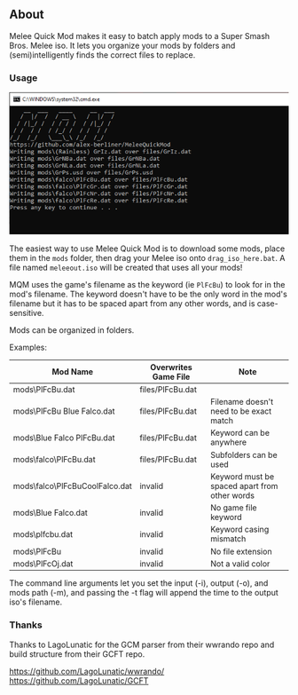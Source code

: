 ## About

Melee Quick Mod makes it easy to batch apply mods to a Super Smash Bros. Melee iso. It lets you organize your mods by folders and (semi)intelligently finds the correct files to replace.

### Usage

![MQM preview](assets/preview.png?raw=true "MQM preview")

The easiest way to use Melee Quick Mod is to download some mods, place them in the `mods` folder, then drag your Melee iso onto `drag_iso_here.bat`. A file named `meleeout.iso` will be created that uses all your mods!

MQM uses the game's filename as the keyword (ie `PlFcBu`) to look for in the mod's filename. The keyword doesn't have to be the only word in the mod's filename but it has to be spaced apart from any other words, and is case-sensitive.

Mods can be organized in folders.

Examples:

| Mod Name  | Overwrites Game File | Note |
| ------------- | ------------- | ------------- |
| mods\PlFcBu.dat  | files/PlFcBu.dat  |  |
| mods\PlFcBu Blue Falco.dat  | files/PlFcBu.dat  | Filename doesn't need to be exact match |
| mods\Blue Falco PlFcBu.dat  | files/PlFcBu.dat  | Keyword can be anywhere |
| mods\falco\PlFcBu.dat  | files/PlFcBu.dat  | Subfolders can be used |
| mods\falco\PlFcBuCoolFalco.dat  | invalid  | Keyword must be spaced apart from other words |
| mods\Blue Falco.dat   | invalid  | No game file keyword |
| mods\plfcbu.dat  | invalid  | Keyword casing mismatch |
| mods\PlFcBu  | invalid  | No file extension |
| mods\PlFcOj.dat  | invalid  | Not a valid color |

The command line arguments let you set the input (-i), output (-o), and mods path (-m), and passing the -t flag will append the time to the output iso's filename.

### Thanks

Thanks to LagoLunatic for the GCM parser from their wwrando repo and build structure from their GCFT repo.

https://github.com/LagoLunatic/wwrando/
https://github.com/LagoLunatic/GCFT
